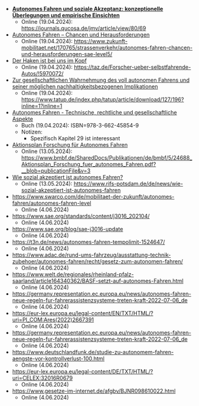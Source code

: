 - [**Autonomes Fahren und soziale Akzeptanz: konzeptionelle Überlegungen und empirische Einsichten**](80-Artikeltext-110-1-10-20220309.pdf) 
	- Online (19.04.2024): https://journals.qucosa.de/jmv/article/view/80/69
- [Autonomes Fahren – Chancen und Herausforderungen](Autonomes%20Fahren%20-%20Chancen%20und%20Herausforderungen%20Zukunft%20Mobilität.pdf)
	- Online (19.04.2024): https://www.zukunft-mobilitaet.net/170765/strassenverkehr/autonomes-fahren-chancen-und-herausforderungen-sae-level5/
- [Der Haken ist bei uns im Kopf](Forscher%20über%20selbstfahrende%20Autos%20„Der%20Haken%20ist%20bei%20uns%20im%20Kopf“%20-%20taz.de.pdf)
	- Online (19.04.2024): https://taz.de/Forscher-ueber-selbstfahrende-Autos/!5970072/
- [Zur gesellschaftlichen Wahrnehmung des voll autonomen Fahrens und seiner möglichen nachhaltigkeitsbezogenen Implikationen](Zur%20gesellschaftlichen%20Wahrnehmung%20des%20voll%20autonomen%20Fahrens%20und%20seiner%20möglichen%20nachhaltigkeitsbezogenen%20Implikationen.pdf)
	- Online (19.04.2024): https://www.tatup.de/index.php/tatup/article/download/127/196?inline=1?inline=1
- [Autonomes Fahren - Technische, rechtliche und gesellschaftliche Aspekte](978-3-662-45854-9.pdf)
	- Buch (19.04.2024): ISBN=978-3-662-45854-9
	- Notizen:
		- Spezifisch Kapitel 29 ist interessant
- [Aktionsplan Forschung für Autonomes Fahren](24688_Aktionsplan_Forschung_fuer_autonomes_Fahren.pdf)
	- Online (13.05.2024): https://www.bmbf.de/SharedDocs/Publikationen/de/bmbf/5/24688_Aktionsplan_Forschung_fuer_autonomes_Fahren.pdf?__blob=publicationFile&v=3
- [Wie sozial akzeptiert ist autonomes Fahren?](Wie%20sozial%20akzeptiert%20ist%20autonomes%20Fahren%20Forschungsinstitut%20für%20Nachhaltigkeit.pdf)
	- Online (13.05.2024): https://www.rifs-potsdam.de/de/news/wie-sozial-akzeptiert-ist-autonomes-fahren
- https://www.swarco.com/de/mobilitaet-der-zukunft/autonomes-fahren/autonomes-fahren-level
	- Online (4.06.2024)
- https://www.sae.org/standards/content/j3016_202104/
	- Online (4.06.2024)
- https://www.sae.org/blog/sae-j3016-update
	- Online (4.06.2024)
- https://t3n.de/news/autonomes-fahren-tempolimit-1524647/
	- Online (4.06.2024)
- https://www.adac.de/rund-ums-fahrzeug/ausstattung-technik-zubehoer/autonomes-fahren/recht/gesetz-zum-autonomen-fahren/
	- Online (4.06.2024)
- https://www.welt.de/regionales/rheinland-pfalz-saarland/article164340362/BASF-setzt-auf-autonomes-Fahren.html
	- Online (4.06.2024)
- https://germany.representation.ec.europa.eu/news/autonomes-fahren-neue-regeln-fur-fahrerassistenzsysteme-treten-kraft-2022-07-06_de
	- Online (4.06.2024)
- https://eur-lex.europa.eu/legal-content/EN/TXT/HTML/?uri=PI_COM:Ares(2022)2667391
	- Online (4.06.2024)
- https://germany.representation.ec.europa.eu/news/autonomes-fahren-neue-regeln-fur-fahrerassistenzsysteme-treten-kraft-2022-07-06_de
	- Online (4.06.2024)
- https://www.deutschlandfunk.de/studie-zu-autonomem-fahren-aengste-vor-kontrollverlust-100.html
	- Online (4.06.2024)
- https://eur-lex.europa.eu/legal-content/DE/TXT/HTML/?uri=CELEX:32016R0679
	- Online (4.06.2024)
- https://www.gesetze-im-internet.de/afgbv/BJNR098610022.html
	- Online (4.06.2024)
